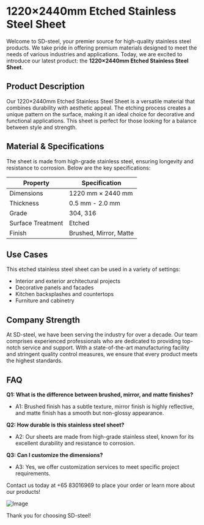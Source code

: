 # 1220×2440mm Etched Stainless Steel Sheet

Welcome to SD-steel, your premier source for high-quality stainless steel products. We take pride in offering premium materials designed to meet the needs of various industries and applications. Today, we are excited to introduce our latest product: the **1220×2440mm Etched Stainless Steel Sheet**.

## Product Description
Our 1220×2440mm Etched Stainless Steel Sheet is a versatile material that combines durability with aesthetic appeal. The etching process creates a unique pattern on the surface, making it an ideal choice for decorative and functional applications. This sheet is perfect for those looking for a balance between style and strength.

## Material & Specifications
The sheet is made from high-grade stainless steel, ensuring longevity and resistance to corrosion. Below are the key specifications:

| Property            | Specification                |
|---------------------|------------------------------|
| Dimensions          | 1220 mm × 2440 mm            |
| Thickness           | 0.5 mm - 2.0 mm              |
| Grade               | 304, 316                     |
| Surface Treatment   | Etched                        |
| Finish              | Brushed, Mirror, Matte       |

## Use Cases
This etched stainless steel sheet can be used in a variety of settings:
- Interior and exterior architectural projects
- Decorative panels and facades
- Kitchen backsplashes and countertops
- Furniture and cabinetry

## Company Strength
At SD-steel, we have been serving the industry for over a decade. Our team comprises experienced professionals who are dedicated to providing top-notch service and support. With a state-of-the-art manufacturing facility and stringent quality control measures, we ensure that every product meets the highest standards.

## FAQ
**Q1: What is the difference between brushed, mirror, and matte finishes?**
- A1: Brushed finish has a subtle texture, mirror finish is highly reflective, and matte finish has a smooth but non-glossy appearance.

**Q2: How durable is this stainless steel sheet?**
- A2: Our sheets are made from high-grade stainless steel, known for its excellent durability and resistance to corrosion.

**Q3: Can I customize the dimensions?**
- A3: Yes, we offer customization services to meet specific project requirements.

Contact us today at +65 83016969 to place your order or learn more about our products!

![Image](https://github.com/user-attachments/assets/2567258e-e124-4816-932d-1809bd27ef0b)

Thank you for choosing SD-steel!